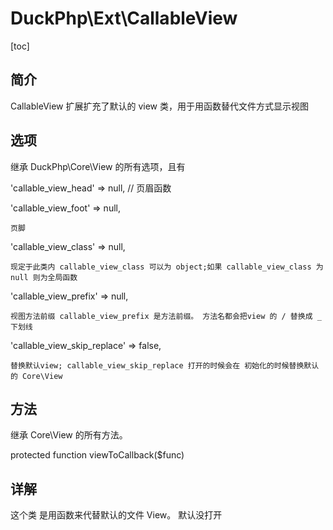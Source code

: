 # DuckPhp\Ext\CallableView
[toc]

## 简介
CallableView 扩展扩充了默认的 view 类，用于用函数替代文件方式显示视图
## 选项

继承 DuckPhp\Core\View 的所有选项，且有

'callable_view_head' => null,
   //  页眉函数

'callable_view_foot' => null,

    页脚
'callable_view_class' => null,

    现定于此类内 callable_view_class 可以为 object;如果 callable_view_class 为 null 则为全局函数
'callable_view_prefix' => null,

    视图方法前缀 callable_view_prefix 是方法前缀。 方法名都会把view 的 / 替换成 _ 下划线
'callable_view_skip_replace' => false,

    替换默认view; callable_view_skip_replace 打开的时候会在 初始化的时候替换默认的 Core\View

## 方法

继承 Core\\View 的所有方法。

protected function viewToCallback($func)

## 详解

这个类 是用函数来代替默认的文件 View。 默认没打开
